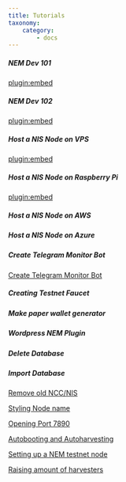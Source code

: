 ```yaml
---
title: Tutorials
taxonomy:
    category:
        - docs
---
```


##### NEM Dev 101
[plugin:embed](https://forum.nem.io/t/nem-development-101-episode-01-java-git-maven-nem-core/1656)
##### NEM Dev 102
[plugin:embed](https://forum.nem.io/t/nem-development-101-episode-02-idea-intellij-nem-core-vanity-gen/1665)
##### Host a NIS Node on VPS
[plugin:embed](https://forum.nem.io/t/nem-supernode-command-line-tutorial-for-debian-8-4/2211)
##### Host a NIS Node on Raspberry Pi
[plugin:embed](https://forum.nem.io/t/running-a-nem-node-on-a-raspberry-pi/4554)
##### Host a NIS Node on AWS
[](https://blog.nem.io/amazon-aws-ec2-supernode/)
##### Host a NIS Node on Azure
[](https://blog.nem.io/azure-supernode/)
##### Create Telegram Monitor Bot
[Create Telegram Monitor Bot](https://blog.nem.io/creating-a-telegram-monitor-bot/)
##### Creating Testnet Faucet
[](https://blog.nem.io/creating-a-testnet-faucet-for-xem-and-mosaic-assets/)
##### Make paper wallet generator
[](https://blog.nem.io/paper_wallet_generator/)
##### Wordpress NEM Plugin
[](https://blog.nem.io/wordpress-payment-gateway/)
##### Delete Database
[](https://blog.nem.io/how-to-remove-old-nem-software-versions/)
##### Import Database
[](https://blog.nem.io/how-to-import-the-database-file-provided-by-developers/)

[Remove old NCC/NIS](https://blog.nem.io/how-to-remove-old-nem-software-versions/)

[Styling Node name](https://blog.nem.io/how-to-make-your-node-name-appear-in-color-on-the-nem-block-explorer/)

[Opening Port 7890](https://blog.nem.io/easy-configuration-guide-opening-port-7890/)

[Autobooting and Autoharvesting](https://blog.nem.io/nis-auto-start-and-auto-harvest/)

[Setting up a NEM testnet node](https://blog.nem.io/setting-up-the-testnet/)

[Raising amount of harvesters](https://forum.nem.io/t/how-to-raise-the-amount-of-harvesters-fix-error-699/1923)